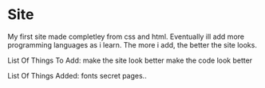 # Site
My first site made completley from css and html. Eventually ill add more programming languages as i learn. The more i add, the better the site looks.


List Of Things To Add:
make the site look better
make the code look better



List Of Things Added:
fonts
secret pages..
